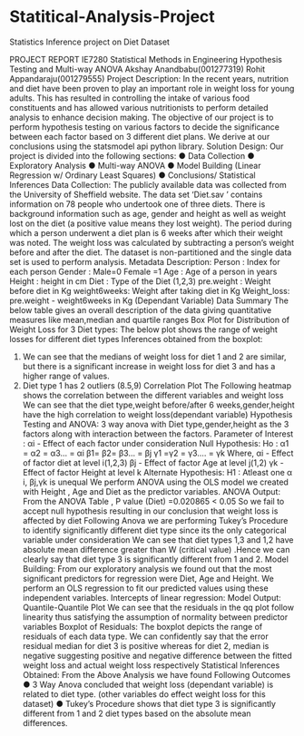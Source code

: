 # Statitical-Analysis-Project
Statistics Inference project on Diet Dataset


PROJECT REPORT
IE7280 Statistical Methods in
Engineering
Hypothesis Testing and Multi-way
ANOVA
Akshay Anandbabu(001277319)
Rohit Appandaraju(001279555)
Project Description:
In the recent years, nutrition and diet have been proven to play an
important role in weight loss for young adults. This has resulted in
controlling the intake of various food constituents and has allowed various
nutritionists to perform detailed analysis to enhance decision making. The
objective of our project is to perform hypothesis testing on various factors
to decide the significance between each factor based on 3 different diet
plans. We derive at our conclusions using the statsmodel api python library.
Solution Design:
Our project is divided into the following sections:
● Data Collection
● Exploratory Analysis
● Multi-way ANOVA
● Model Building (Linear Regression w/ Ordinary Least Squares)
● Conclusions/ Statistical Inferences
Data Collection:
The publicly available data was collected from the University of Sheffield
website. The data set ‘Diet.sav ’ contains information on 78 people who
undertook one of three diets. There is background information such as age,
gender and height as well as weight lost on the diet (a positive value
means they lost weight). The period during which a person underwent a
diet plan is 6 weeks after which their weight was noted. The weight loss
was calculated by subtracting a person’s weight before and after the diet.
The dataset is non-partitioned and the single data set is used to perform
analysis.
Metadata Description:
Person : Index for each person
Gender : Male=0 Female =1
Age : Age of a person in years
Height : height in cm
Diet : Type of the Diet (1,2,3)
pre.weight : Weight before diet in Kg
weight6weeks: Weight after taking diet in Kg
Weight_loss: pre.weight - weight6weeks in Kg (Dependant Variable)
Data Summary
The below table gives an overall description of the data giving quantitative
measures like mean,median and quartile ranges
Box Plot for Distribution of Weight Loss for 3 Diet types:
The below plot shows the range of weight losses for different diet types
Inferences obtained from the boxplot:
1. We can see that the medians of weight loss for diet 1 and 2 are
similar, but there is a significant increase in weight loss for diet 3 and
has a higher range of values.
2. Diet type 1 has 2 outliers (8.5,9)
Correlation Plot
The Following heatmap shows the correlation between the different
variables and weight loss
We can see that the diet type,weight before/after 6 weeks,gender,height
have the high correlation to weight loss(dependant variable)
Hypothesis Testing and ANOVA:
3 way anova with Diet type,gender,height as the 3 factors along with
interaction between the factors.
Parameter of Interest :
αi - Effect of each factor under consideration
Null Hypothesis:
Ho : α1 = α2 = α3… = αi
β1= β2= β3... = βj
γ1 =γ2 = γ3…. = γk
Where, αi - Effect of factor diet at level i(1,2,3)
βj - Effect of factor Age at level j(1,2)
γk - Effect of factor Height at level k
Alternate Hypothesis:
H1 : Atleast one α i, βj,γk is unequal
We perform ANOVA using the OLS model we created with Height , Age
and Diet as the predictor variables.
ANOVA Output:
From the ANOVA Table ,
P value (Diet) =0.020865 < 0.05 So we fail to accept null hypothesis
resulting in our conclusion that weight loss is affected by diet
Following Anova we are performing Tukey’s Procedure to identify
significantly different diet type since its the only categorical variable under
consideration
We can see that diet types 1,3 and 1,2 have absolute mean difference
greater than W (critical value) .Hence we can clearly say that diet type 3 is
significantly different from 1 and 2.
Model Building:
From our exploratory analysis we found out that the most significant
predictors for regression were Diet, Age and Height. We perform an OLS
regression to fit our predicted values using these independent variables.
Intercepts of linear regression:
Model Output:
Quantile-Quantile Plot
We can see that the residuals in the qq plot follow linearity thus satisfying
the assumption of normality between predictor variables
Boxplot of Residuals:
The boxplot depicts the range of residuals of each data type. We can
confidently say that the error residual median for diet 3 is positive whereas
for diet 2, median is negative suggesting positive and negative difference
between the fitted weight loss and actual weight loss respectively
Statistical Inferences Obtained:
From the Above Analysis we have found Following Outcomes
● 3 Way Anova concluded that weight loss (dependant variable) is
related to diet type. (other variables do effect weight loss for this
dataset)
● Tukey’s Procedure shows that diet type 3 is significantly different
from 1 and 2 diet types based on the absolute mean differences.
